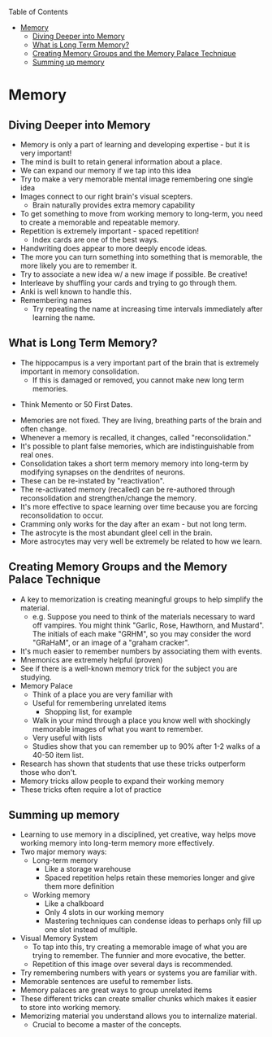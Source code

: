 <!-- START doctoc generated TOC please keep comment here to allow auto update -->
<!-- DON'T EDIT THIS SECTION, INSTEAD RE-RUN doctoc TO UPDATE -->
Table of Contents

- [Memory](#memory)
  - [Diving Deeper into Memory](#diving-deeper-into-memory)
  - [What is Long Term Memory?](#what-is-long-term-memory)
  - [Creating Memory Groups and the Memory Palace Technique](#creating-memory-groups-and-the-memory-palace-technique)
  - [Summing up memory](#summing-up-memory)

<!-- END doctoc generated TOC please keep comment here to allow auto update -->

# Memory

## Diving Deeper into Memory

* Memory is only a part of learning and developing expertise - but it is very
  important!
* The mind is built to retain general information about a place.
* We can expand our memory if we tap into this idea
* Try to make a very memorable mental image remembering one single idea
* Images connect to our right brain's visual scepters.
    - Brain naturally provides extra memory capability
* To get something to move from working memory to long-term, you need to
  create a memorable and repeatable memory.
* Repetition is extremely important - spaced repetition!
    - Index cards are one of the best ways.
* Handwriting does appear to more deeply encode ideas.
* The more you can turn something into something that is memorable, the more
  likely you are to remember it.
* Try to associate a new idea w/ a new image if possible. Be creative!
* Interleave by shuffling your cards and trying to go through them.
* Anki is well known to handle this.
* Remembering names
    - Try repeating the name at increasing time intervals immediately after
      learning the name.

## What is Long Term Memory?

* The hippocampus is a very important part of the brain that is extremely
  important in memory consolidation.
    - If this is damaged or removed, you cannot make new long term memories.
+ Think Memento or 50 First Dates.
* Memories are not fixed. They are living, breathing parts of the brain and
  often change.
* Whenever a memory is recalled, it changes, called "reconsolidation."
* It's possible to plant false memories, which are indistinguishable from real
  ones.
* Consolidation takes a short term memory memory into long-term by modifying
  synapses on the dendrites of neurons.
* These can be re-instated by "reactivation". 
* The re-activated memory (recalled) can be re-authored through reconsolidation
  and strengthen/change the memory.
* It's more effective to space learning over time because you are forcing
  reconsolidation to occur.
* Cramming only works for the day after an exam - but not long term.
* The astrocyte is the most abundant gleel cell in the brain.
* More astrocytes may very well be extremely be related to how we learn.

## Creating Memory Groups and the Memory Palace Technique

* A key to memorization is creating meaningful groups to help simplify the 
  material.
    - e.g. Suppose you need to think of the materials necessary to ward off
      vampires. You might think "Garlic, Rose, Hawthorn, and Mustard". The
      initials of each make "GRHM", so you may consider the word "GRaHaM", or
      an image of a "graham cracker".
* It's much easier to remember numbers by associating them with events.
* Mnemonics are extremely helpful (proven)
* See if there is a well-known memory trick for the subject you are studying.
* Memory Palace
    - Think of a place you are very familiar with
    - Useful for remembering unrelated items
        + Shopping list, for example
    - Walk in your mind through a place you know well with shockingly memorable
      images of what you want to remember.
    - Very useful with lists
    - Studies show that you can remember up to 90% after 1-2 walks of a 40-50
      item list.
* Research has shown that students that use these tricks outperform those who
  don't.
* Memory tricks allow people to expand their working memory
* These tricks often require a lot of practice

## Summing up memory

* Learning to use memory in a disciplined, yet creative, way helps move working
  memory into long-term memory more effectively.
* Two major memory ways:
    - Long-term memory
        + Like a storage warehouse
        + Spaced repetition helps retain these memories longer and give them
          more definition
    - Working memory
        + Like a chalkboard
        + Only 4 slots in our working memory
        + Mastering techniques can condense ideas to perhaps only fill up one
          slot instead of multiple.
* Visual Memory System
    - To tap into this, try creating a memorable image of what you are trying
      to remember. The funnier and more evocative, the better.
    - Repetition of this image over several days is recommended.
* Try remembering numbers with years or systems you are familiar with.
* Memorable sentences are useful to remember lists.
* Memory palaces are great ways to group unrelated items
* These different tricks can create smaller chunks which makes it easier to 
  store into working memory.
* Memorizing material you understand allows you to internalize material.
    - Crucial to become a master of the concepts.
